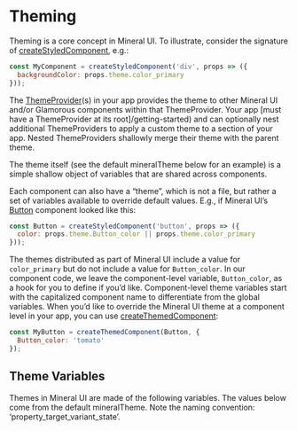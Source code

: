 # Theming

Theming is a core concept in Mineral UI. To illustrate, consider the
signature of [createStyledComponent](/components/utils#create-styled-component),
e.g.:

```jsx
const MyComponent = createStyledComponent('div', props => ({
  backgroundColor: props.theme.color_primary
}));
```

The [ThemeProvider](/components/theme-provider)(s) in
your app provides the theme to other Mineral UI and/or Glamorous
components within that ThemeProvider. Your app
[must have a ThemeProvider at its root]/getting-started) and can
optionally nest additional ThemeProviders to apply a custom theme to a
section of your app. Nested ThemeProviders shallowly merge their theme
with the parent theme.

The theme itself (see the default mineralTheme below for an example) is
a simple shallow object of variables that are shared across components.

Each component can also have a “theme”, which is not a file, but rather
a set of variables available to override default values. E.g., if
Mineral UI’s [Button](/components/button) component looked like this:

```jsx
const Button = createStyledComponent('button', props => ({
  color: props.theme.Button_color || props.theme.color_primary
}));
```

The themes distributed as part of Mineral UI include a value for
`color_primary` but do not include a value for `Button_color`. In
our component code, we leave the component-level variable,
`Button_color`, as a hook for you to define if you’d like.
Component-level theme variables start with the capitalized component
name to differentiate from the global variables. When you’d like to
override the Mineral UI theme at a component level in your app, you can
use [createThemedComponent](/components/utils#create-themed-component):

```jsx
const MyButton = createThemedComponent(Button, {
  Button_color: 'tomato'
});
```

## Theme Variables

Themes in Mineral UI are made of the following variables. The values
below come from the default mineralTheme. Note the naming convention:
‘property_target_variant_state’.

<!-- Table of theme variables here -->
